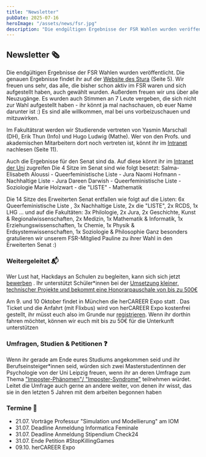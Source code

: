 ```yaml
---
title: "Newsletter"
pubDate: 2025-07-16
heroImage: "/assets/news/fsr.jpg"
description: "Die endgültigen Ergebnisse der FSR Wahlen wurden veröffentlicht. Die genauen Ergebnisse findet ihr auf der Website des Stura. Wir freuen uns sehr, das alle, die bisher schon aktiv im FSR waren und sich aufgestellt haben, auch gewählt wurden."
---
```


## Newsletter 🗞

Die endgültigen Ergebnisse der FSR Wahlen wurden veröffentlicht. Die genauen Ergebnisse findet ihr auf der [Website des Stura](https://stura.uni-leipzig.de/files/public/formulare/Endgultiges_Ergebnis_2025.pdf) (Seite 5). Wir freuen uns sehr, das alle, die bisher schon aktiv im FSR waren und sich aufgestellt haben, auch gewählt wurden. Außerdem freuen wir uns über alle Neuzugänge. Es wurden auch Stimmen an 7 Leute vergeben, die sich nicht zur Wahl aufgestellt haben - ihr könnt ja mal nachschauen, ob euer Name darunter ist :) Es sind alle willkommen, mal bei uns vorbeizuschauen und mitzuwirken.

Im Fakultätsrat werden wir Studierende vertreten von Yasmin Marschall (DH), Erik Thun (Info) und Hugo Ludwig (Mathe). Wer von den Profs. und akademischen Mitarbeitern dort noch vertreten ist, könnt ihr im [Intranet](https://intranet.uni-leipzig.de/neues-aus-der-universitaet/wahlen-und-ergebnisse/#c233006) nachlesen (Seite 11).

Auch die Ergebnisse für den Senat sind da. Auf diese könnt ihr im [Intranet der Uni](https://intranet.uni-leipzig.de/neues-aus-der-universitaet/wahlen-und-ergebnisse/#c233006) zugreifen
Die 4 Sitze im Senat sind wie folgt besetzt: 
Salma-Elisabeth Aloussi - Queerfeministische Liste -  Jura
Naomi Hofmann - Nachhaltige Liste - Jura
Dareen Darwish - Queerfeministische Liste - Soziologie 
Marie Holzwart - die "LISTE" - Mathematik

Die 14 Sitze des Erweiterten Senat entfallen wie folgt auf die Listen: 
6x Queerfeministische Liste , 3x Nachhaltige Liste, 2x die "LISTE", 2x RCDS, 1x LHG
... und auf die Fakultäten: 
3x Philologie, 2x Jura, 2x Geschichte, Kunst & Regionalwissenschaften, 2x Medizin, 1x Mathematik & Informatik, 1x Erziehungswissenschaften, 1x Chemie, 1x Physik & Erdsystemwissenschaften, 1x Soziologie & Philosophie
Ganz besonders gratulieren wir unserem FSR-Mitglied Pauline zu ihrer Wahl in den Erweiterten Senat :)

### Weitergeleitet 📬

Wer Lust hat, Hackdays an Schulen zu begleiten, kann sich sich jetzt [bewerben](https://mys-mentor-innen.de/welcome?redirect=%2F) . Ihr unterstützt Schüler\*innen bei der [Umsetzung kleiner, technischer Projekte und bekommt eine Honorarpauschale von bis zu 500€](https://makeyourschool.de/wp-content/uploads/2025/06/mys_mentorinnen_stellenausschreibung_schuljahr_25-26.pdf) 

Am 9. und 10 Oktober findet in München die herCAREER Expo statt  . Das Ticket und die Anfahrt (mit Flixbus) wird von herCAREER Expo kostenfrei gestellt, ihr müsst euch also im Grunde nur [registrieren](https://www.her-career.com/expo/tickets/). Wenn ihr dorthin fahren möchtet, können wir euch mit bis zu 50€ für die Unterkunft unterstützen

### Umfragen, Studien & Petitionen ❓

Wenn ihr gerade am Ende eures Studiums angekommen seid und ihr Berufseinsteiger*innen seid, würden sich zwei Masterstudentinnen der Psychologie von der Uni Leipzig freuen, wenn ihr an deren Umfrage zum Thema ["Imposter-Phänomen"/ "Imposter-Syndrome"](https://www.soscisurvey.de/start-work-life2025/) teilnehmen würdet. Leitet die Umfrage auch gerne an andere weiter, von denen ihr wisst, das sie in den letzten 5 Jahren mit dem arbeiten begonnen haben

### Termine 📆

- 21.07. Vorträge Professur "Simulation und Modellierung" am IOM
- 31.07. Deadline Anmeldung Informatica Feminale
- 31.07. Deadline Anmeldung Stipendium Check24
- 31.07. Ende Petition #StopKillingGames
- 09.10. herCAREER Expo
